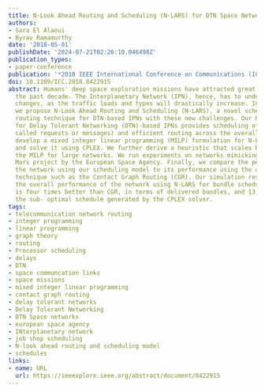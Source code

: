 ```yaml
---
title: N-Look Ahead Routing and Scheduling (N-LARS) for DTN Space Networks
authors:
- Sara El Alaoui
- Byrav Ramamurthy
date: '2018-05-01'
publishDate: '2024-07-21T02:26:10.046498Z'
publication_types:
- paper-conference
publication: '*2018 IEEE International Conference on Communications (ICC)*'
doi: 10.1109/ICC.2018.8422915
abstract: Humans' deep space exploration missions have attracted great interest in
  the past decade. The Interplanetary Network (IPN), hence, has to undergo many structural
  changes, as the traffic loads and types will drastically increase. In this paper,
  we propose N-Look Ahead Routing and Scheduling (N-LARS), a novel scheduling and
  routing technique for DTN-based IPNs with these new challenges. Our N-LARS model
  for Delay Tolerant Networking (DTN)-based IPNs provides scheduling of bundles (also
  called requests or messages) and efficient routing across the overall network. We
  develop a mixed integer linear programming (MILP) formulation for N-LARS problem
  and solve it using CPLEX. We further derive a heuristic that scales better than
  the MILP for large networks. We run experiments on networks mimicking the proposed
  Mars project by the European Space Agency. Finally, we compare the performance of
  the network using our scheduling model to its performance using the usual routing
  technique such as the Contact Graph Routing (CGR). Our simulation results show that
  the overall performance of the network using N-LARS for bundle scheduling and routing
  is four times better than CGR, in terms of delivered bundles, and 13.8% closer to
  the sub- optimal schedule generated by the CPLEX solver.
tags:
- telecommunication network routing
- integer programming
- linear programming
- graph theory
- routing
- Processor scheduling
- delays
- DTN
- space communcation links
- space missions
- mixed integer linear programming
- contact graph routing
- delay tolerant networks
- Delay Tolerant Networking
- DTN Space networks
- european space agency
- INterplanetary network
- job shop scheduling
- N-look ahead routing and scheduling model
- schedules
links:
- name: URL
  url: https://ieeexplore.ieee.org/abstract/document/8422915
---
```


